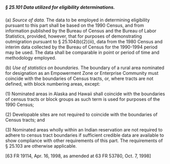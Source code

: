 ##### § 25.101 Data utilized for eligibility determinations. #####

(a) *Source of data.* The data to be employed in determining eligibility pursuant to this part shall be based on the 1990 Census, and from information published by the Bureau of Census and the Bureau of Labor Statistics, provided, however, that for purposes of demonstrating outmigration pursuant to § 25.104(b)(2)(iii), data from the 1980 Census and interim data collected by the Bureau of Census for the 1990-1994 period may be used. The data shall be comparable in point or period of time and methodology employed.

(b) *Use of statistics on boundaries.* The boundary of a rural area nominated for designation as an Empowerment Zone or Enterprise Community must coincide with the boundaries of Census tracts, or, where tracts are not defined, with block numbering areas, except:

(1) Nominated areas in Alaska and Hawaii shall coincide with the boundaries of census tracts or block groups as such term is used for purposes of the 1990 Census;

(2) Developable sites are not required to coincide with the boundaries of Census tracts; and

(3) Nominated areas wholly within an Indian reservation are not required to adhere to census tract boundaries if sufficient credible data are available to show compliance with other requirements of this part. The requirements of § 25.103 are otherwise applicable.

[63 FR 19114, Apr. 16, 1998, as amended at 63 FR 53780, Oct. 7, 1998]